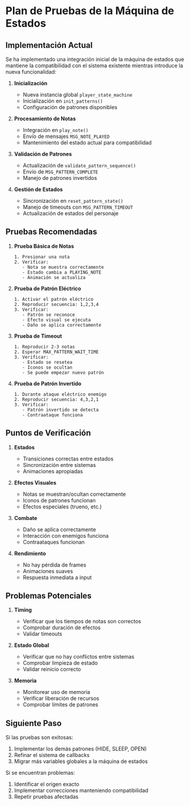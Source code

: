 # Plan de Pruebas de la Máquina de Estados

## Implementación Actual

Se ha implementado una integración inicial de la máquina de estados que mantiene la compatibilidad con el sistema existente mientras introduce la nueva funcionalidad:

1. **Inicialización**
   - Nueva instancia global `player_state_machine`
   - Inicialización en `init_patterns()`
   - Configuración de patrones disponibles

2. **Procesamiento de Notas**
   - Integración en `play_note()`
   - Envío de mensajes `MSG_NOTE_PLAYED`
   - Mantenimiento del estado actual para compatibilidad

3. **Validación de Patrones**
   - Actualización de `validate_pattern_sequence()`
   - Envío de `MSG_PATTERN_COMPLETE`
   - Manejo de patrones invertidos

4. **Gestión de Estados**
   - Sincronización en `reset_pattern_state()`
   - Manejo de timeouts con `MSG_PATTERN_TIMEOUT`
   - Actualización de estados del personaje

## Pruebas Recomendadas

1. **Prueba Básica de Notas**
   ```
   1. Presionar una nota
   2. Verificar:
      - Nota se muestra correctamente
      - Estado cambia a PLAYING_NOTE
      - Animación se actualiza
   ```

2. **Prueba de Patrón Eléctrico**
   ```
   1. Activar el patrón eléctrico
   2. Reproducir secuencia: 1,2,3,4
   3. Verificar:
      - Patrón se reconoce
      - Efecto visual se ejecuta
      - Daño se aplica correctamente
   ```

3. **Prueba de Timeout**
   ```
   1. Reproducir 2-3 notas
   2. Esperar MAX_PATTERN_WAIT_TIME
   3. Verificar:
      - Estado se resetea
      - Iconos se ocultan
      - Se puede empezar nuevo patrón
   ```

4. **Prueba de Patrón Invertido**
   ```
   1. Durante ataque eléctrico enemigo
   2. Reproducir secuencia: 4,3,2,1
   3. Verificar:
      - Patrón invertido se detecta
      - Contraataque funciona
   ```

## Puntos de Verificación

1. **Estados**
   - Transiciones correctas entre estados
   - Sincronización entre sistemas
   - Animaciones apropiadas

2. **Efectos Visuales**
   - Notas se muestran/ocultan correctamente
   - Iconos de patrones funcionan
   - Efectos especiales (trueno, etc.)

3. **Combate**
   - Daño se aplica correctamente
   - Interacción con enemigos funciona
   - Contraataques funcionan

4. **Rendimiento**
   - No hay pérdida de frames
   - Animaciones suaves
   - Respuesta inmediata a input

## Problemas Potenciales

1. **Timing**
   - Verificar que los tiempos de notas son correctos
   - Comprobar duración de efectos
   - Validar timeouts

2. **Estado Global**
   - Verificar que no hay conflictos entre sistemas
   - Comprobar limpieza de estado
   - Validar reinicio correcto

3. **Memoria**
   - Monitorear uso de memoria
   - Verificar liberación de recursos
   - Comprobar límites de patrones

## Siguiente Paso

Si las pruebas son exitosas:
1. Implementar los demás patrones (HIDE, SLEEP, OPEN)
2. Refinar el sistema de callbacks
3. Migrar más variables globales a la máquina de estados

Si se encuentran problemas:
1. Identificar el origen exacto
2. Implementar correcciones manteniendo compatibilidad
3. Repetir pruebas afectadas